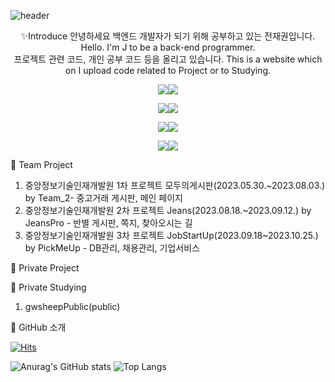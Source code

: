 ![header](https://capsule-render.vercel.app/api?type=waving&color=auto&height=200&section=header&text=전재권%20Github&fontSize=70&fontColor=#000000)
<div align="center">
✨Introduce
안녕하세요 백엔드 개발자가 되기 위해 공부하고 있는 전재권입니다. Hello. I'm J to be a back-end programmer.<br/>
프로젝트 관련 코드, 개인 공부 코드 등을 올리고 있습니다. This is a website which on I upload code related to Project or to Studying.
</div>

<div align="center">
   
<img src="https://img.shields.io/badge/Javascript-F7DF1E?style=flat&logo=Javascript&logoColor=white"/><img src="https://img.shields.io/badge/Python-3776AB?style=flat&logo=Python&logoColor=white"/>


<img src="https://img.shields.io/badge/Spring-6DB33F?style=flat&logo=Spring&logoColor=white"/><img src="https://img.shields.io/badge/Spring Boot-6DB33F?style=flat&logo=Spring Boot&logoColor=white"/>

<img src="https://img.shields.io/badge/Oracle-F80000?style=flat&logo=Oracle&logoColor=white"/><img src="https://img.shields.io/badge/MySQL-4479A1?style=flat&logo=MySQL&logoColor=white"/>


<img src="https://img.shields.io/badge/Gradle-02303A?style=flat&logo=Gradle&logoColor=white"/><img src="https://img.shields.io/badge/Apache Maven-C71A36?style=flat&logo=Apache Maven&logoColor=white"/>

</div>


   
🌱 Team Project

1. 중앙정보기술인재개발원 1차 프로젝트 모두의게시판(2023.05.30.~2023.08.03.) by Team_2- 중고거래 게시판, 메인 페이지
2. 중앙정보기술인재개발원 2차 프로젝트 Jeans(2023.08.18.~2023.09.12.) by JeansPro - 반별 게시판, 쪽지, 찾아오시는 길
3. 중앙정보기술인재개발원 3차 프로젝트 JobStartUp(2023.09.18~2023.10.25.) by PickMeUp - DB관리, 채용관리, 기업서비스



🌱 Private Project



🌱 Private Studying
1. gwsheepPublic(public)



🔭 GitHub 소개

[![Hits](https://hits.seeyoufarm.com/api/count/incr/badge.svg?url=https%3A%2F%2Fgithub.com%2Fgwsheep%2Fhit-counter&count_bg=%233945C4&title_bg=%23555555&icon=github.svg&icon=&icon_color=%23E7E7E7&title=GitHub&edge_flat=false)](https://hits.seeyoufarm.com)

![Anurag's GitHub stats](https://github-readme-stats.vercel.app/api?username=gwsheep&show_icons=true&theme=vue) 
![Top Langs](https://github-readme-stats.vercel.app/api/top-langs/?username=gwsheep&layout=compact&theme=vue)
 
<!--
**gwsheep/gwsheep** is a ✨ _special_ ✨ repository because its `README.md` (this file) appears on your GitHub profile.
** https://docs.github.com/en 참고사이트

Here are some ideas to get you started:

- 🔭 I’m currently working on ...
- 🌱 I’m currently learning ...
- 👯 I’m looking to collaborate on ...
- 🤔 I’m looking for help with ...
- 💬 Ask me about ...
- 📫 How to reach me: ...
- 😄 Pronouns: ...
- ⚡ Fun fact: ...
-->
